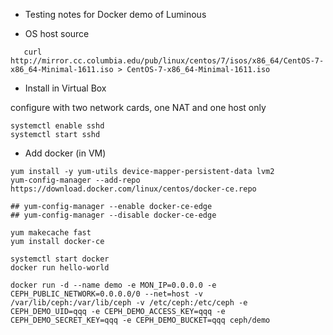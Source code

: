 - Testing notes for Docker demo of Luminous

- OS host source

```
   curl http://mirror.cc.columbia.edu/pub/linux/centos/7/isos/x86_64/CentOS-7-x86_64-Minimal-1611.iso > CentOS-7-x86_64-Minimal-1611.iso
```
   
- Install in Virtual Box

configure with two network cards, one NAT and one host only

```
systemctl enable sshd
systemctl start sshd
```
   
- Add docker (in VM)
```
yum install -y yum-utils device-mapper-persistent-data lvm2
yum-config-manager --add-repo https://download.docker.com/linux/centos/docker-ce.repo
    
## yum-config-manager --enable docker-ce-edge
## yum-config-manager --disable docker-ce-edge

yum makecache fast
yum install docker-ce

systemctl start docker
docker run hello-world

```


```
docker run -d --name demo -e MON_IP=0.0.0.0 -e CEPH_PUBLIC_NETWORK=0.0.0.0/0 --net=host -v /var/lib/ceph:/var/lib/ceph -v /etc/ceph:/etc/ceph -e CEPH_DEMO_UID=qqq -e CEPH_DEMO_ACCESS_KEY=qqq -e CEPH_DEMO_SECRET_KEY=qqq -e CEPH_DEMO_BUCKET=qqq ceph/demo
```
